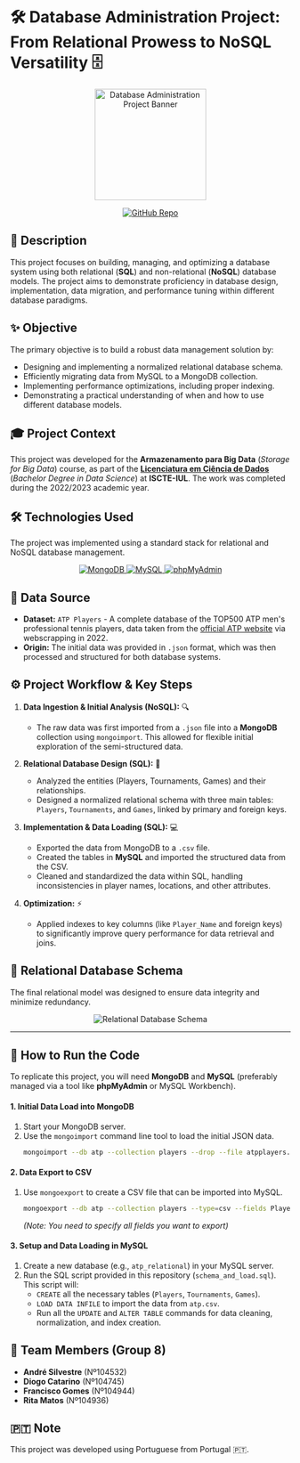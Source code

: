 # 🛠️ Database Administration Project: From Relational Prowess to NoSQL Versatility 🗄️

<p align="center">
  <img src="https://upload.wikimedia.org/wikipedia/en/thumb/3/3f/ATP_Tour_logo.svg/1200px-ATP_Tour_logo.svg.png" alt="Database Administration Project Banner" width="200">
</p>

<p align="center">
    <!-- Project Links -->
    <a href="https://github.com/Silvestre17/ATP.Tennis_MongoDB-SQL_BigDataStorage"><img src="https://img.shields.io/badge/Project_Repo-100000?style=for-the-badge&logo=github&logoColor=white" alt="GitHub Repo"></a>
</p>

## 📝 Description

This project focuses on building, managing, and optimizing a database system using both relational (**SQL**) and non-relational (**NoSQL**) database models. The project aims to demonstrate proficiency in database design, implementation, data migration, and performance tuning within different database paradigms.

## ✨ Objective

The primary objective is to build a robust data management solution by:
*   Designing and implementing a normalized relational database schema.
*   Efficiently migrating data from MySQL to a MongoDB collection.
*   Implementing performance optimizations, including proper indexing.
*   Demonstrating a practical understanding of when and how to use different database models.

## 🎓 Project Context

This project was developed for the **Armazenamento para Big Data** (*Storage for Big Data*) course, as part of the **[Licenciatura em Ciência de Dados](https://www.iscte-iul.pt/degree/code/0322/bachelor-degree-in-data-science)** (*Bachelor Degree in Data Science*) at **ISCTE-IUL**. The work was completed during the 2022/2023 academic year.

## 🛠️ Technologies Used

The project was implemented using a standard stack for relational and NoSQL database management.

<p align="center">
    <a href="https://www.mongodb.com/">
        <img src="https://img.shields.io/badge/MongoDB-47A248?style=for-the-badge&logo=mongodb&logoColor=white" alt="MongoDB" />
    </a>
    <a href="https://www.mysql.com/">
        <img src="https://img.shields.io/badge/MySQL-005C84?style=for-the-badge&logo=mysql&logoColor=white" alt="MySQL" />
    </a>
    <a href="https://www.phpmyadmin.net/">
        <img src="https://img.shields.io/badge/phpMyAdmin-F27319?style=for-the-badge&logo=phpmyadmin&logoColor=white" alt="phpMyAdmin" />
    </a>
</p>

## 📝 Data Source

*   **Dataset:** `ATP Players` - A complete database of the TOP500 ATP men's professional tennis players, data taken from the [official ATP website](https://www.atptour.com/en/stats/individual-game-stats?factType=Aces&year=career&surface=all&country=all&sortBy=percentage&sortDirection=desc) via webscrapping in 2022.
*   **Origin:** The initial data was provided in `.json` format, which was then processed and structured for both database systems.

## ⚙️ Project Workflow & Key Steps

1.  **Data Ingestion & Initial Analysis (NoSQL):** 🔍
    *   The raw data was first imported from a `.json` file into a **MongoDB** collection using `mongoimport`. This allowed for flexible initial exploration of the semi-structured data.

2.  **Relational Database Design (SQL):** 📐
    *   Analyzed the entities (Players, Tournaments, Games) and their relationships.
    *   Designed a normalized relational schema with three main tables: `Players`, `Tournaments`, and `Games`, linked by primary and foreign keys.

3.  **Implementation & Data Loading (SQL):** 💻
    *   Exported the data from MongoDB to a `.csv` file.
    *   Created the tables in **MySQL** and imported the structured data from the CSV.
    *   Cleaned and standardized the data within SQL, handling inconsistencies in player names, locations, and other attributes.

4.  **Optimization:** ⚡
    *   Applied indexes to key columns (like `Player_Name` and foreign keys) to significantly improve query performance for data retrieval and joins.

## 🔗 Relational Database Schema

The final relational model was designed to ensure data integrity and minimize redundancy.

<p align="center">
    <img src="./Img/Esboço da BD Relacional_Com Oponente Nome.png" alt="Relational Database Schema" />
</p>

---


## 🚀 How to Run the Code

To replicate this project, you will need **MongoDB** and **MySQL** (preferably managed via a tool like **phpMyAdmin** or MySQL Workbench).

#### 1. Initial Data Load into MongoDB

1.  Start your MongoDB server.
2.  Use the `mongoimport` command line tool to load the initial JSON data.
    ```bash
    mongoimport --db atp --collection players --drop --file atpplayers.json
    ```

#### 2. Data Export to CSV

1.  Use `mongoexport` to create a CSV file that can be imported into MySQL.
    ```bash
    mongoexport --db atp --collection players --type=csv --fields PlayerName,Born,Height... --out atp.csv
    ```
    *(Note: You need to specify all fields you want to export)*

#### 3. Setup and Data Loading in MySQL

1.  Create a new database (e.g., `atp_relational`) in your MySQL server.
2.  Run the SQL script provided in this repository (`schema_and_load.sql`). This script will:
    *   `CREATE` all the necessary tables (`Players`, `Tournaments`, `Games`).
    *   `LOAD DATA INFILE` to import the data from `atp.csv`.
    *   Run all the `UPDATE` and `ALTER TABLE` commands for data cleaning, normalization, and index creation.

## 👥 Team Members (Group 8)

*   **André Silvestre** (Nº104532)
*   **Diogo Catarino** (Nº104745)
*   **Francisco Gomes** (Nº104944)
*   **Rita Matos** (Nº104936)


## 🇵🇹 Note

This project was developed using Portuguese from Portugal 🇵🇹.
